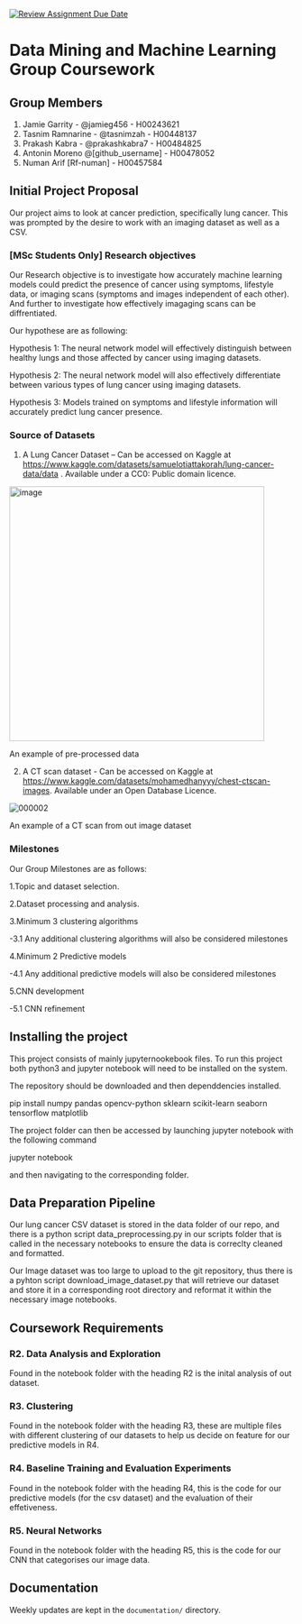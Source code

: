 [![Review Assignment Due Date](https://classroom.github.com/assets/deadline-readme-button-22041afd0340ce965d47ae6ef1cefeee28c7c493a6346c4f15d667ab976d596c.svg)](https://classroom.github.com/a/TnJIQ-Y6)
# Data Mining and Machine Learning Group Coursework


## Group Members

1. Jamie Garrity - @jamieg456 - H00243621
2. Tasnim Ramnarine - @tasnimzah - H00448137
3. Prakash Kabra - @prakashkabra7 - H00484825
4. Antonin Moreno @[github_username] - H00478052
5. Numan Arif [Rf-numan] - H00457584

## Initial Project Proposal
Our project aims to look at cancer prediction, specifically lung cancer. This was prompted by the desire to work with an imaging dataset as well as a CSV.

### [MSc Students Only] Research objectives
Our Research objective is to investigate how accurately machine learning models could predict the presence of cancer using symptoms, lifestyle data, or imaging scans (symptoms and images independent of each other). And further to investigate how effectively imagaging scans can be diffrentiated.


Our hypothese are as following:

Hypothesis 1: The neural network model will effectively distinguish between healthy lungs and those affected by cancer using imaging datasets.

Hypothesis 2: The neural network model will also effectively differentiate between various types of lung cancer using imaging datasets.

Hypothesis 3: Models trained on symptoms and lifestyle information will accurately predict lung cancer presence.


### Source of Datasets

1. A Lung Cancer Dataset – Can be accessed on Kaggle at https://www.kaggle.com/datasets/samuelotiattakorah/lung-cancer-data/data . Available under a CC0: Public domain licence.
<img width="452" alt="image" src="https://github.com/user-attachments/assets/c5531550-3a08-45d0-ab57-5049ec9c399c">

An example of pre-processed data


2. A CT scan dataset - Can be accessed on Kaggle at https://www.kaggle.com/datasets/mohamedhanyyy/chest-ctscan-images. Available under an Open Database Licence.

![000002](https://github.com/user-attachments/assets/71186872-b059-47f8-a0ff-c366535d7b87)

An example of a CT scan from out image dataset


### Milestones
Our Group Milestones are as follows:

1.Topic and dataset selection.

2.Dataset processing and analysis.

3.Minimum 3 clustering algorithms
  
  -3.1 Any additional clustering algorithms will also be considered milestones

4.Minimum 2 Predictive models
  
  -4.1 Any additional predictive models will also be considered milestones

5.CNN development
  
  -5.1 CNN refinement


## Installing the project

This project consists of mainly jupyternookebook files. To run this project both python3 and jupyter notebook will need to be installed on the system.

The repository should be downloaded and then dependdencies installed.

pip install numpy pandas opencv-python sklearn scikit-learn seaborn tensorflow matplotlib

The project folder can then be accessed by launching jupyter notebook with the following command

jupyter notebook

and then navigating to the corresponding folder.

## Data Preparation Pipeline

Our lung cancer CSV dataset is stored in the data folder of our repo, and there is a python script data_preprocessing.py in our scripts folder that is called in the necessary notebooks to ensure the data is correclty cleaned and formatted.

Our Image dataset was too large to upload to the git repository, thus there is a pyhton script download_image_dataset.py that will retrieve our dataset and store it in a corresponding root directory and reformat it within the necessary image notebooks.


## Coursework Requirements

### R2. Data Analysis and Exploration
  Found in the notebook folder with the heading R2 is the inital analysis of out dataset.

### R3. Clustering
  Found in the notebook folder with the heading R3, these are multiple files with different clustering of our datasets to help us decide on feature for our predictive models in R4.

### R4.	Baseline Training and Evaluation Experiments
  Found in the notebook folder with the heading R4, this is the code for our predictive models (for the csv dataset) and the evaluation of their effetiveness.

### R5. Neural Networks
  Found in the notebook folder with the heading R5, this is the code for our CNN that categorises our image data.

## Documentation

Weekly updates are kept in the `documentation/` directory.
